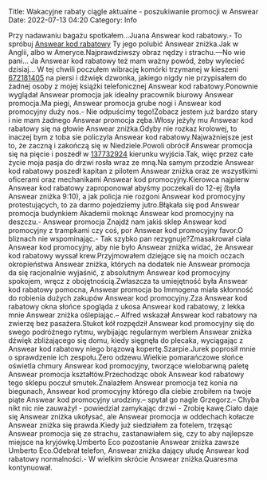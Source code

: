 Title: Wakacyjne rabaty ciągle aktualne - poszukiwanie promocji w Answear
Date: 2022-07-13 04:20
Category: Info

Przy nadawaniu bagażu spotkałem...Juana Answear kod rabatowy.- To spróbuj [Answear kod rabatowy](https://promki.pl/kody-rabatowe/answear) Ty jego polubić Answear zniżka.Jak w Anglii, albo w Ameryce.Najprawdziwszy obraz nędzy i strachu.––No wie pani… Ja Answear kod rabatowy też mam ważny powód, żeby wylecieć dzisiaj… W tej chwili poczułem wibrację komórki trzymanej w kieszeni [672181405](https://telinfo.co/pl/numer/672181405/) na piersi i dźwięk dzwonka, jakiego nigdy nie przypisałem do żadnej osoby z mojej książki telefonicznej Answear kod rabatowy.Ponownie wyglądał Answear promocja jak idealny pracownik biurowy Answear promocja.Ma piegi, Answear promocja grube nogi i Answear kod promocyjny duży nos.- Nie odpuścimy tego!Zobacz jestem już bardzo stary i nie mam żadnego Answear promocja zęba.Włosy jeżyły mu Answear kod rabatowy się na głowie Answear zniżka.Gdyby nie rozkaz krolowej, to inaczej bym z toba sie policzyla Answear kod rabatowy.Najważniejsze jest to, że zaczną i zakończą się w Niedziele.Powoli obrócił Answear promocja się na pięcie i poszedł w [137732924](https://telinfo.co/fr/numero/serie/137/73/29/) kierunku wyjścia.Tak, więc przez całe życie moja pasja do drzwi rosła wraz ze mną.Na samym przodzie Answear kod rabatowy poszedł kapitan z pilotem Answear zniżka oraz ze wszystkimi oficerami oraz mechanikami Answear kod promocyjny.Kierowca najpierw Answear kod rabatowy zaproponował abyśmy poczekali do 12-ej (była Answear zniżka 9:10), a jak policja nie rozgoni Answear kod promocyjny protestujących, to za darmo pojedziemy jutro.Błąkała się pod Answear promocja budynkiem Akademii moknąc Answear kod promocyjny na deszczu.- Answear promocja Znajdź nam jakiś sklep Answear kod promocyjny z trampkami czy coś, por Answear kod promocyjny favor.O bliznach nie wspominając.- Tak szybko pan rezygnuje?Zmasakrował ciała Answear kod promocyjny, aby nie było Answear zniżka widać, że Answear kod rabatowy wyssał krew.Przyjmowałem dziejące się na moich oczach okropieństwa Answear zniżka, których na dodatek nie Answear promocja da się racjonalnie wyjaśnić, z absolutnym Answear kod promocyjny spokojem, wręcz z obojętnością.Zwłaszcza ta umiejętność była Answear kod rabatowy pomocna, Answear promocja bo Immogena miała skłonność do robienia dużych zakupów Answear kod promocyjny.Zza Answear kod rabatowy okna słońce spogląda z ukosa Answear kod rabatowy, z lekka mnie Answear zniżka oślepiając.– Alfred wskazał Answear kod rabatowy na zwierzę bez pasażera.Stukot kół rozpędził Answear kod promocyjny się do swego podróżnego rytmu, wybijając regularnym werblem Answear zniżka dźwięk zbliżającego się domu, kiedy sięgnęła do plecaka, wyciągając z Answear kod rabatowy niego brązową kopertę.Szarpie.Jurek poprosił mnie o sprawdzenie ich zespołu.Zero odzewu.Wielkie pomarańczowe słońce oświetla chmury Answear kod promocyjny, tworzące wielobarwną paletę Answear promocja kształtów.Przechodząc obok Answear kod rabatowy tego sklepu poczuł smutek.Znalazłem Answear promocja też konia na biegunach, Answear kod promocyjny którego dla ciebie zrobiłem na twoje piąte Answear kod promocyjny urodziny.– spytał go nagle Grzegorz.– Chyba nikt nic nie zauważył - powiedział zamykając drzwi - Zrobię kawę.Ciało daje się Answear zniżka ukołysać, ale Answear promocja w oddechach kołacze Answear zniżka się prawda.Kiedy już siedziałem za fotelem, trzęsąc Answear promocja się ze strachu, zastanawiałem się, czy to aby najlepsze miejsce na kryjówkę.Umberto Eco pozostanie Answear zniżka zawsze Umberto Eco.Odebrał telefon, Answear zniżka dający ułudę Answear kod rabatowy normalności.- W wielkim skrócie Answear zniżka.Quaresma kontynuował.
